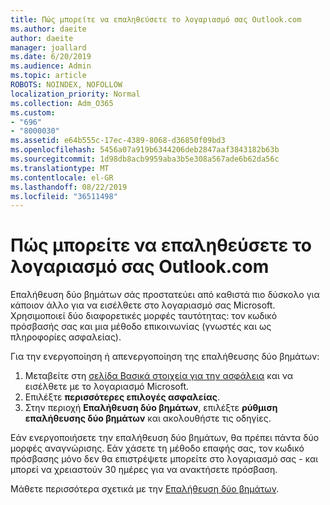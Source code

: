```yaml
---
title: Πώς μπορείτε να επαληθεύσετε το λογαριασμό σας Outlook.com
ms.author: daeite
author: daeite
manager: joallard
ms.date: 6/20/2019
ms.audience: Admin
ms.topic: article
ROBOTS: NOINDEX, NOFOLLOW
localization_priority: Normal
ms.collection: Adm_O365
ms.custom:
- "696"
- "8000030"
ms.assetid: e64b555c-17ec-4389-8068-d36850f09bd3
ms.openlocfilehash: 5456a07a919b6344206deb2847aaf3843182b63b
ms.sourcegitcommit: 1d98db8acb9959aba3b5e308a567ade6b62da56c
ms.translationtype: MT
ms.contentlocale: el-GR
ms.lasthandoff: 08/22/2019
ms.locfileid: "36511498"
---
```

# <a name="how-to-verify-your-outlookcom-account"></a>Πώς μπορείτε να επαληθεύσετε το λογαριασμό σας Outlook.com

Επαλήθευση δύο βημάτων σάς προστατεύει από καθιστά πιο δύσκολο για κάποιον άλλο για να εισέλθετε στο λογαριασμό σας Microsoft. Χρησιμοποιεί δύο διαφορετικές μορφές ταυτότητας: τον κωδικό πρόσβασής σας και μια μέθοδο επικοινωνίας (γνωστές και ως πληροφορίες ασφαλείας).
  
Για την ενεργοποίηση ή απενεργοποίηση της επαλήθευσης δύο βημάτων:
  
1. Μεταβείτε στη [σελίδα Βασικά στοιχεία για την ασφάλεια](https://go.microsoft.com/fwlink/?linkid=842325) και να εισέλθετε με το λογαριασμό Microsoft.
2. Επιλέξτε **περισσότερες επιλογές ασφαλείας**.
3. Στην περιοχή **Επαλήθευση δύο βημάτων**, επιλέξτε **ρύθμιση επαλήθευσης δύο βημάτων** και ακολουθήστε τις οδηγίες.

Εάν ενεργοποιήσετε την επαλήθευση δύο βημάτων, θα πρέπει πάντα δύο μορφές αναγνώρισης. Εάν χάσετε τη μέθοδο επαφής σας, τον κωδικό πρόσβασης μόνο δεν θα επιστρέψετε μπορείτε στο λογαριασμό σας - και μπορεί να χρειαστούν 30 ημέρες για να ανακτήσετε πρόσβαση.
  
Μάθετε περισσότερα σχετικά με την [Επαλήθευση δύο βημάτων](https://go.microsoft.com/fwlink/?linkid=872270).
  